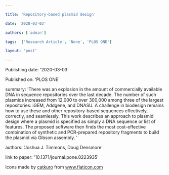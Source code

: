---
title: 'Repository-based plasmid design'
date: '2020-03-03'
authors: ['admin']
tags:  ['Research Article', 'None', 'PLOS ONE']
layout: 'post'
---
Publishing date: '2020-03-03'

Published on: 'PLOS ONE'

summary: 'There was an explosion in the amount of commercially available DNA in sequence repositories over the last decade. The number of such plasmids increased from 12,000 to over 300,000 among three of the largest repositories: iGEM, Addgene, and DNASU. A challenge in biodesign remains how to use these and other repository-based sequences effectively, correctly, and seamlessly. This work describes an approach to plasmid design where a plasmid is specified as simply a DNA sequence or list of features. The proposed software then finds the most cost-effective combination of synthetic and PCR-prepared repository fragments to build the plasmid via Gibson assembly. '

authors: 'Joshua J. Timmons, Doug Densmore'

link to paper: '10.1371/journal.pone.0223935'

Icons made by <a href="https://www.flaticon.com/free-icon/bookshelves_3576884" title="catkuro">catkuro</a> from <a href="https://www.flaticon.com/" title="Flaticon"> www.flaticon.com</a>
